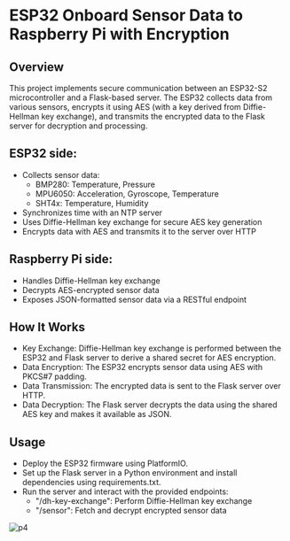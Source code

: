 # ESP32 Onboard Sensor Data to Raspberry Pi with Encryption
## Overview
This project implements secure communication between an ESP32-S2 microcontroller and a Flask-based server. The ESP32 collects data from various sensors, encrypts it using AES (with a key derived from Diffie-Hellman key exchange), and transmits the encrypted data to the Flask server for decryption and processing.

## ESP32 side:
- Collects sensor data:
  - BMP280: Temperature, Pressure
  - MPU6050: Acceleration, Gyroscope, Temperature
  - SHT4x: Temperature, Humidity
- Synchronizes time with an NTP server
- Uses Diffie-Hellman key exchange for secure AES key generation
- Encrypts data with AES and transmits it to the server over HTTP

## Raspberry Pi side:
- Handles Diffie-Hellman key exchange
- Decrypts AES-encrypted sensor data
- Exposes JSON-formatted sensor data via a RESTful endpoint

## How It Works
- Key Exchange: Diffie-Hellman key exchange is performed between the ESP32 and Flask server to derive a shared secret for AES encryption.
- Data Encryption: The ESP32 encrypts sensor data using AES with PKCS#7 padding. <br/>
- Data Transmission: The encrypted data is sent to the Flask server over HTTP.
- Data Decryption: The Flask server decrypts the data using the shared AES key and makes it available as JSON.

## Usage
- Deploy the ESP32 firmware using PlatformIO.
- Set up the Flask server in a Python environment and install dependencies using requirements.txt.
- Run the server and interact with the provided endpoints:
  - "/dh-key-exchange": Perform Diffie-Hellman key exchange
  - "/sensor": Fetch and decrypt encrypted sensor data

![p4](https://github.com/user-attachments/assets/f486236f-72eb-4410-bc54-c6d9317f0a9f)

